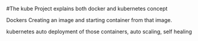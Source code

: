 #The kube
Project explains both docker and kubernetes concept 

Dockers
Creating an image and starting container from that image.

kubernetes
auto deployment of those containers,
auto scaling,
self healing


